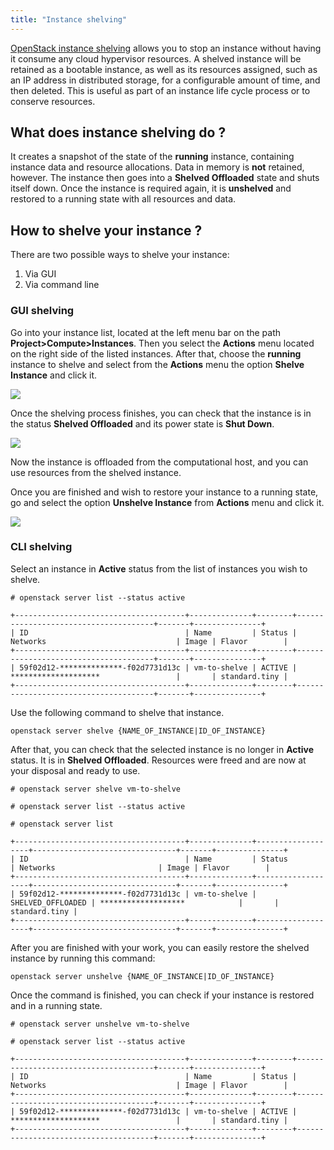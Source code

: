 ```yaml
---
title: "Instance shelving"
---
```

[OpenStack instance shelving](https://docs.openstack.org/ocata/user-guide/cli-stop-and-start-an-instance.html#shelve-and-unshelve-an-instance) allows you to stop an instance without having it consume any cloud hypervisor resources. A shelved instance will be retained as a bootable instance, as well as its resources assigned, such as an IP address in distributed storage, for a configurable amount of time, and then deleted. This is useful as part of an instance life cycle process or to conserve resources.

## What does instance shelving do ?

It creates a snapshot of the state of the **running** instance, containing instance data and resource allocations. Data in memory is **not** retained, however. The instance then goes into a **Shelved Offloaded** state and shuts itself down. Once the instance is required again, it is **unshelved** and restored to a running state with all resources and data.

## How to shelve your instance ?

There are two possible ways to shelve your instance:

1. Via GUI
2. Via command line

### GUI shelving

Go into your instance list, located at the left menu bar on the path **Project>Compute>Instances**. Then you select the **Actions** menu located on the right side of the listed instances. After that, choose the **running** instance to shelve and select from the **Actions** menu the option **Shelve Instance** and click it.

![](/img/openstack/instance-shelving/shelving.png)

Once the shelving process finishes, you can check that the instance is in the status **Shelved Offloaded** and its power state is **Shut Down**.

![](/img/openstack/instance-shelving/shelving_status.png)

Now the instance is offloaded from the computational host, and you can use resources from the shelved instance.

Once you are finished and wish to restore your instance to a running state, go and select the option **Unshelve Instance** from **Actions** menu and click it.
 
 ![](/img/openstack/instance-shelving/unshelving.png)

### CLI shelving

Select an instance in **Active** status from the list of instances you wish to shelve.

```
# openstack server list --status active 

+--------------------------------------+--------------+--------+--------------------------------------+-------+---------------+
| ID                                   | Name         | Status | Networks                             | Image | Flavor        |
+--------------------------------------+--------------+--------+--------------------------------------+-------+---------------+
| 59f02d12-**************-f02d7731d13c | vm-to-shelve | ACTIVE | ********************                 |       | standard.tiny |
+--------------------------------------+--------------+--------+--------------------------------------+-------+---------------+
```

Use the following command to shelve that instance.

```
openstack server shelve {NAME_OF_INSTANCE|ID_OF_INSTANCE}
```
After that, you can check that the selected instance is no longer in **Active** status. It is in **Shelved Offloaded**. Resources were freed and are now at your disposal and ready to use.

```
# openstack server shelve vm-to-shelve

# openstack server list --status active 

# openstack server list

+--------------------------------------+--------------+-------------------+--------------------------------+-------+---------------+
| ID                                   | Name         | Status            | Networks                       | Image | Flavor        |
+--------------------------------------+--------------+-------------------+--------------------------------+-------+---------------+
| 59f02d12-**************-f02d7731d13c | vm-to-shelve | SHELVED_OFFLOADED | *******************            |       | standard.tiny |
+--------------------------------------+--------------+-------------------+--------------------------------+-------+---------------+

```

After you are finished with your work, you can easily restore the shelved instance by running this command:

```
openstack server unshelve {NAME_OF_INSTANCE|ID_OF_INSTANCE}
```

 Once the command is finished, you can check if your instance is restored and in a running state.

```
# openstack server unshelve vm-to-shelve

# openstack server list --status active 

+--------------------------------------+--------------+--------+--------------------------------------+-------+---------------+
| ID                                   | Name         | Status | Networks                             | Image | Flavor        |
+--------------------------------------+--------------+--------+--------------------------------------+-------+---------------+
| 59f02d12-**************-f02d7731d13c | vm-to-shelve | ACTIVE | ********************                 |       | standard.tiny |
+--------------------------------------+--------------+--------+--------------------------------------+-------+---------------+
```
